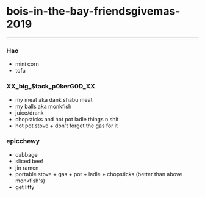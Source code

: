 # bois-in-the-bay-friendsgivemas-2019

----
### Hao
- mini corn
- tofu

### XX_big_$tack_p0kerG0D_XX
- my meat aka dank shabu meat
- my balls aka monkfish 
- juice/drank
- chopsticks and hot pot ladle things n shit
- hot pot stove + don't forget the gas for it

### epicchewy
- cabbage
- sliced beef
- jin ramen
- portable stove + gas + pot + ladle + chopsticks (better than above monkfish's)
- get litty

